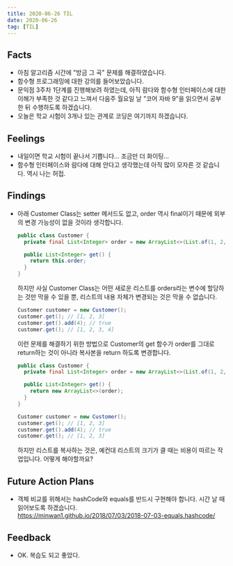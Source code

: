 ```yaml
---
title: 2020-06-26 TIL
date: 2020-06-26
tag: [TIL]
---
```


## Facts

- 아침 알고리즘 시간에 "방금 그 곡" 문제를 해결하였습니다.
- 함수형 프로그래밍에 대한 강의를 들어보았습니다.
- 문익점 3주차 1단계를 진행해보려 하였는데, 아직 람다와 함수형 인터페이스에 대한 이해가 부족한 것 같다고 느껴서 다음주 월요일 날 "코어 자바 9"을 읽으면서 공부한 뒤 수행하도록 하겠습니다.
- 오늘은 학교 시험이 3개나 있는 관계로 코딩은 여기까지 하겠습니다.

## Feelings

- 내일이면 학교 시험이 끝나서 기쁩니다... 조금만 더 화이팅...
- 함수형 인터페이스와 람다에 대해 안다고 생각했는데 아직 많이 모자른 것 같습니다. 역시 나는 허접.

## Findings

- 아래 Customer Class는 setter 메서드도 없고, order 역시 final이기 때문에 외부의 변경 가능성이 없을 것이라 생각합니다.

  ```java
  public class Customer {
    private final List<Integer> order = new ArrayList<>(List.of(1, 2, 3));
  
    public List<Integer> get() {
      return this.order;
    }
  }
  ```

    하지만 사실 Customer Class는 어떤 새로운 리스트를 orders라는 변수에 할당하는 것만 막을 수 있을 뿐, 리스트의 내용 자체가 변경되는 것은 막을 수 없습니다.

  ```java
  Customer customer = new Customer();
  customer.get(); // [1, 2, 3]
  customer.get().add(4); // true
  customer.get(); // [1, 2, 3, 4]
  ```

    이런 문제를 해결하기 위한 방법으로 Customer의 get 함수가 order를 그대로 return하는 것이 아니라 복사본을 return 하도록 변경합니다.

  ```java
  public class Customer {
    private final List<Integer> order = new ArrayList<>(List.of(1, 2, 3));
  
    public List<Integer> get() {
      return new ArrayList<>(order);
    }
  }

  Customer customer = new Customer();
  customer.get(); // [1, 2, 3]
  customer.get().add(4); // true
  customer.get(); // [1, 2, 3]
  ```

    하지만 리스트를 복사하는 것은, 예컨대 리스트의 크기가 클 때는 비용이 따르는 작업입니다. 어떻게 해야할까요?

## Future Action Plans

- 객체 비교를 위해서는 hashCode와 equals를 반드시 구현해야 합니다. 시간 날 때 읽어보도록 하겠습니다.  
https://minwan1.github.io/2018/07/03/2018-07-03-equals,hashcode/

## Feedback

- OK. 복습도 되고 좋았다.
